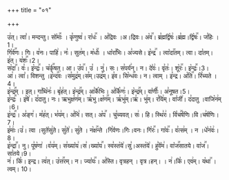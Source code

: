+++
title = "०१"

+++


  
उ꣢त्। त्वा꣣। मन्दन्तु। सो꣡माः꣢꣯ । कृ꣣णुष्व꣢। रा꣡धः꣢꣯ । अ꣣द्रिवः ।अ।द्रिवः। अ꣡व꣢꣯। ब्र꣣ह्मद्वि꣡षः꣢।ब्र꣣ह्म।द्वि꣡षः꣢꣯। ज꣣हिः ।1।  
गि꣡र्व꣢꣯णः। गिः। व꣣नः। पाहि꣢। नः꣣। सुत꣢म्। म꣡धोः꣢꣯ । धा꣡रा꣢꣯भिः। अ꣣ज्यसे। इ꣡न्द्र꣢꣯ । त्वा꣡दा꣢꣯तम्। त्वा। दा꣣तम्। इ꣢त्। य꣡शः꣢꣯।2।  
स꣡दा꣢꣯। वः꣣। इ꣡न्द्रः꣢꣯। च꣡र्कृ꣢꣯षत्। आ। उ꣡प꣢꣯। उ꣣ । नु꣢। सः। स꣣पर्य꣢न्। न। दे꣣वः꣢। वृ꣣तः꣢। शू꣡रः꣢꣯। इ꣡न्द्रः꣢꣯।3।  
आ꣢। त्वा꣣। विशन्तु ।इ꣡न्द꣢꣯वः ।स꣣मुद्र꣢म्।स꣣म्।उद्र꣢म्। इ꣣व। सि꣡न्ध꣢꣯वः। न। त्वाम् । इ꣣न्द्र। अ꣡ति꣢꣯। रि꣣च्यते ।4।  
इ꣡न्द्र꣢꣯म् । इत्। गा꣣थि꣡नः꣢। बृ꣣ह꣢त्। इ꣡न्द्र꣢꣯म्। आ꣣र्के꣡भिः। अ꣣र्कि꣡णः꣢। इ꣡न्द्र꣢꣯म्। वा꣡णीः꣢꣯। अ꣣नूषत।5।  
इ꣡न्द्रः꣢꣯ । इ꣣षे꣢। द꣣दातु। नः। ऋभुक्ष꣡ण꣢म्। ऋ꣣भु।क्ष꣡ण꣢꣯म्। ऋ꣣भु꣢म्।ऋ꣣। भु꣢म्। र꣣यि꣢म्। वा꣣जी꣢। द꣣दातु ।वाजि꣡न꣢म् ।6।  
इ꣡न्द्रः꣢꣯। अ꣣ङ्ग꣢। म꣣ह꣢त्। भ꣣य꣢म्। अ꣣भि꣢। सत्। अ꣡प꣢꣯ । चु꣣च्यवत्। सः꣢। हि। स्थि꣣रः꣢। वि꣡च꣢꣯र्षणिः।वि।च꣣र्षणिः।7।  
इ꣣माः꣢।उ꣣। त्वा ।सुते꣡सु꣢ते। सु꣣ते꣢। सु꣣ते । न꣡क्ष꣢꣯न्ते ।गि꣣र्वणः।गिः।वनः। गि꣡रः꣢꣯। गा꣡वः꣢꣯। व꣣त्स꣢म् । न ।धे꣣न꣡वः꣢। 8।  
इ꣡न्द्रा꣢꣯। नु। पू꣣ष꣡णा꣢ ।व꣣य꣢म्। स꣣ख्या꣡य꣢।स꣣।ख्या꣡य꣢꣯। स्व꣣स्त꣡ये꣢।सु꣣।अस्त꣡ये꣢। हु꣣वे꣡म꣢। वा꣡ज꣢꣯सातये। वा꣡ज꣢꣯। सा꣣तये।9।  
न꣢। कि꣣। इन्द्र। त्व꣢त्। उ꣡त्त꣢꣯रम्। न। ज्या꣡यः꣢꣯। अ꣣स्ति। वृत्रहन् । वृत्र।हन्। । न꣢।कि꣣। एव꣢म्। य꣡था꣢꣯ ।त्वम्। 10।

